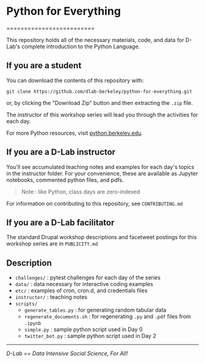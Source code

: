 # Python for Everything

=========================

This repository holds all of the necessary materials, code, and data for D-Lab's complete introduction to the Python Language.

## If you are a student

You can download the contents of this repository with:

```
git clone https://github.com/dlab-berkeley/python-for-everything.git
```

or, by clicking the "Download Zip" button and then extracting the `.zip` file.

The instructor of this workshop series will lead you through the activities for each day.

For more Python resources, visit [python.berkeley.edu](http://python.berkeley.edu/resources/).

## If you are a D-Lab instructor

You'll see accumulated teaching notes and examples for each day's topics in the instructor folder. For your convenience, these are available as Jupyter notebooks, commented python files, and pdfs.

> Note : like Python, class days are zero-indexed

For information on contributing to this repository, see `CONTRIBUTING.md`

## If you are a D-Lab facilitator

The standard Drupal workshop descriptions and facetweet postings for this workshop series are in `PUBLICITY.md`

## Description

* `challenges/` : pytest challenges for each day of the series
* `data/` : data necessary for interactive coding examples
* `etc/` : examples of cron, cron.d, and credentials files
* `instructor/` : teaching notes
* `scripts/`
    * `generate_tables.py` : for generating random tabular data
    * `regenerate_documents.sh` : for regenerating `.py` and `.pdf` files from `.ipynb`
    * `simple.py` : sample python script used in Day 0
    * `twitter_bot.py` : sample python script used in Day 2

---
_D-Lab == Data Intensive Social Science, For All!_
